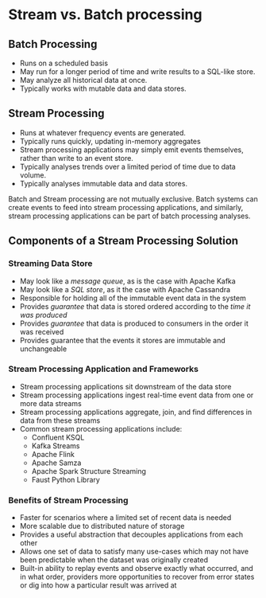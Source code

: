 # Stream vs. Batch processing

## Batch Processing

* Runs on a scheduled basis
* May run for a longer period of time and write results to a SQL-like store.
* May analyze all historical data at once.
* Typically works with mutable data and data stores.

## Stream Processing

* Runs at whatever frequency events are generated.
* Typically runs quickly, updating in-memory aggregates
* Stream processing applications may simply emit events themselves, rather than write to an event store.
* Typically analyses trends over a limited period of time due to data volume.
* Typically analyses immutable data and data stores.

Batch and Stream processing are not mutually exclusive. Batch systems can create events to feed into stream processing applications, and similarly, stream processing applications can be part of batch processing analyses.

## Components of a Stream Processing Solution

### Streaming Data Store

* May look like a _message queue_, as is the case with Apache Kafka
* May look like a _SQL store_, as it the case with Apache Cassandra
* Responsible for holding all of the immutable event data in the system
* Provides _guarantee_ that data is stored ordered according to the _time it was produced_
* Provides _guarantee_ that data is produced to consumers in the order it was received
* Provides guarantee that the events it stores are immutable and unchangeable

### Stream Processing Application and Frameworks

* Stream processing applications sit downstream of the data store
* Stream processing applications ingest real-time event data from one or more data streams
* Stream processing applications aggregate, join, and find differences in data from these streams
* Common stream processing applications include:
    * Confluent KSQL
    * Kafka Streams
    * Apache Flink
    * Apache Samza
    * Apache Spark Structure Streaming
    * Faust Python Library

### Benefits of Stream Processing

* Faster for scenarios where a limited set of recent data is needed
* More scalable due to distributed nature of storage
* Provides a useful abstraction that decouples applications from each other
* Allows one set of data to satisfy many use-cases which may not have been predictable when the dataset was originally created
* Built-in ability to replay events and observe exactly what occurred, and in what order, providers more opportunities to recover from error states or dig into how a particular result was arrived at








